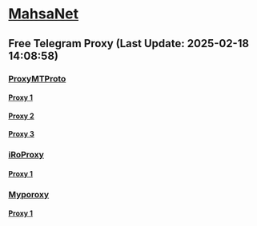 
# [MahsaNet](https://t.me/mahsa_net)
## Free Telegram Proxy (Last Update: 2025-02-18 14:08:58)
### [ProxyMTProto](https://t.me/ProxyMTProto)
#### [Proxy 1](tg://proxy?server=91.107.149.249&port=9090&secret=FgMBAgABAAH8AwOG4kw63Q)
#### [Proxy 2](tg://proxy?server=91.107.241.48&port=9090&secret=FgMBAgABAAH8AwOG4kw63Q)
#### [Proxy 3](tg://proxy?server=77.232.43.214&port=443&secret=eeRighJJvXrFGRMCIMJdCQ)
### [iRoProxy](https://t.me/iRoProxy)
#### [Proxy 1](tg://proxy?server=176.65.136.26&port=70&secret=1320PuNyHw_LQKT_Y7XNJw%3D%3D)
### [Myporoxy](https://t.me/Myporoxy)
#### [Proxy 1](tg://proxy?server=192.168.1.1.apt-kernel.org.copan-moban.info.&port=2040&secret=DDBighLLvXrFGRMCBVJdFQRueWVrdGFuZXQuY29tZmFyYTrhdi5jb212YZ6ubmFqXeEuY29tAAAAAAAAAAAAAAAAAAAAAAAAAAAAAAAAAAAAAAAAAAAAAAAAAAAAAAAAAAAAAAAAAAAAAAAAAAAAAAAAAAAAAAAAAAAAAAAAAAAAAAA)

    